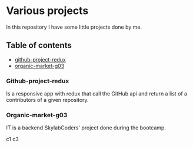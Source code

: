 # Various projects

In this repository I have some little projects done by me.

## Table of contents

-   [github-project-redux](#github-project-redux)
-   [organic-market-g03](#organic-market-g03)

### Github-project-redux

Is a responsive app with redux that call the GitHub api and return a list of a contributors of a given repository.

### Organic-market-g03

IT is a backend SkylabCoders' project done during the bootcamp.

c1
c3
